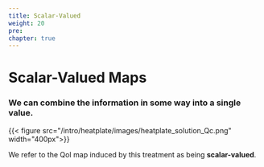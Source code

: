 ```yaml
---
title: Scalar-Valued
weight: 20
pre:
chapter: true
---
```


# Scalar-Valued Maps

### We can combine the information in some way into a single value.

{{< figure src="/intro/heatplate/images/heatplate_solution_Qc.png" width="400px">}}

We refer to the QoI map induced by this treatment as being **scalar-valued**.
